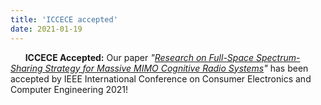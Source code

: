 ```yaml
---
title: 'ICCECE accepted'
date: 2021-01-19
---
```


&nbsp;&nbsp;&nbsp;&nbsp;&nbsp; **ICCECE Accepted:** Our paper *"[Research on Full-Space Spectrum-Sharing Strategy for Massive MIMO Cognitive Radio Systems](https://ieeexplore.ieee.org/abstract/document/9342040)"* has been accepted by IEEE International Conference on Consumer Electronics and Computer Engineering 2021!
